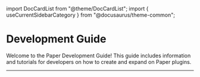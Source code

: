 import DocCardList from "@theme/DocCardList";
import { useCurrentSidebarCategory } from "@docusaurus/theme-common";

# Development Guide

Welcome to the Paper Development Guide! This guide includes information and tutorials for developers
on how to create and expand on Paper plugins.

---

<DocCardList items={useCurrentSidebarCategory().items} />
